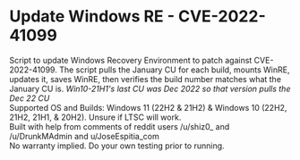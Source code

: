 # Update Windows RE - CVE-2022-41099
Script to update Windows Recovery Environment to patch against CVE-2022-41099. The script pulls the January CU for each build, mounts WinRE, updates it, saves WinRE, then verifies the build number matches what the January CU is. *Win10-21H1's last CU was Dec 2022 so that version pulls the Dec 22 CU*<br />
Supported OS and Builds: Windows 11 (22H2 & 21H2) & Windows 10 (22H2, 21H2, 21H1, & 20H2). Unsure if LTSC will work. <br />
Built with help from comments of reddit users /u/shiz0_ and /u/DrunkMAdmin and u/JoseEspitia_com <br />
No warranty implied. Do your own testing prior to running. <br />
